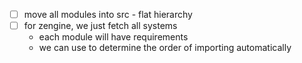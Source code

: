 - [ ] move all modules into src - flat hierarchy
- [ ] for zengine, we just fetch all systems
    - each module will have requirements
    - we can use to determine the order of importing automatically
